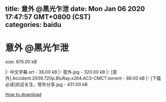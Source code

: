 
title: 意外 @黑光乍泄
date: Mon Jan 06 2020 17:47:57 GMT+0800 (CST)    
categories: baidu
---

# 意外 @黑光乍泄
size: 876.00 kB
 
 
|- 中文字幕.srt - 36.00 kB
|- 意外.jpg - 320.00 kB
|- [意外].Accident.2009.720p.BluRay.x264.AC3-CMCT.torrent - 89.00 kB
|- [下载必读]欢迎关注，常年分享.jpg - 431.00 kB

[How to download](https://bpcam.bemobtrk.com/go/2ceec3aa-1ca2-46d6-b9ff-aaa5c184517c?jno=2341)